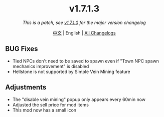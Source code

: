 ﻿<h1 align="center">v1.7.1.3</h1>

<div align="center">

*This is a patch, see [v1.7.1.0](v1.7.1.0.md) for the major version changelog*

[中文](../zh/v1.7.1.3.md) | English | [All Changelogs](../../ChangeLog-en.md)

</div>

## BUG Fixes

- Tied NPCs don't need to be saved to spawn even if "Town NPC spawn mechanics improvement" is disabled
- Hellstone is not supported by Simple Vein Mining feature

## Adjustments

- The "disable vein mining" popup only appears every 60min now
- Adjusted the sell price for mod items
- This mod now has a small icon